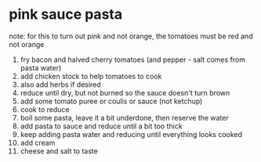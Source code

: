 # pink sauce pasta

note: for this to turn out pink and not orange, the tomatoes must be red and not orange

1. fry bacon and halved cherry tomatoes (and pepper - salt comes from pasta water)
2. add chicken stock to help tomatoes to cook
3. also add herbs if desired
4. reduce until dry, but not burned so the sauce doesn't turn brown
5. add some tomato puree or coulis or sauce (not ketchup)
6. cook to reduce
7. boil some pasta, leave it a bit underdone, then reserve the water
8. add pasta to sauce and reduce until a bit too thick
9. keep adding pasta water and reducing until everything looks cooked
10. add cream
11. cheese and salt to taste
